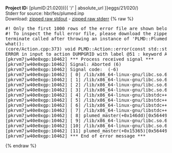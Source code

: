 **Project ID:** [plumID:21.020]({{ '/' | absolute_url }}eggs/21/020/)  
Stderr for source:  hbr/fes/plumed.inp   
Download: [zipped raw stdout](plumed.inp.plumed_master.stdout.txt.zip) - [zipped raw stderr](plumed.inp.plumed_master.stderr.txt.zip) 
{% raw %}
<pre>
#! Only the first 1000 rows of the error file are shown below
#! To inspect the full error file, please download the zipped raw stderr file above
terminate called after throwing an instance of 'PLMD::Plumed::ExceptionError'
what():
(core/Action.cpp:373) void PLMD::Action::error(const std::string&) const
ERROR in input to action DUMPGRID with label @51 : keyword ARG is compulsory for this action
[pkrvm7jw40e0xgp:10462] *** Process received signal ***
[pkrvm7jw40e0xgp:10462] Signal: Aborted (6)
[pkrvm7jw40e0xgp:10462] Signal code:  (-6)
[pkrvm7jw40e0xgp:10462] [ 0] /lib/x86_64-linux-gnu/libc.so.6(+0x45330)[0x7f7ca2845330]
[pkrvm7jw40e0xgp:10462] [ 1] /lib/x86_64-linux-gnu/libc.so.6(pthread_kill+0x11c)[0x7f7ca289eb2c]
[pkrvm7jw40e0xgp:10462] [ 2] /lib/x86_64-linux-gnu/libc.so.6(gsignal+0x1e)[0x7f7ca284527e]
[pkrvm7jw40e0xgp:10462] [ 3] /lib/x86_64-linux-gnu/libc.so.6(abort+0xdf)[0x7f7ca28288ff]
[pkrvm7jw40e0xgp:10462] [ 4] /lib/x86_64-linux-gnu/libstdc++.so.6(+0xa5ff5)[0x7f7ca2ca5ff5]
[pkrvm7jw40e0xgp:10462] [ 5] /lib/x86_64-linux-gnu/libstdc++.so.6(+0xbb0da)[0x7f7ca2cbb0da]
[pkrvm7jw40e0xgp:10462] [ 6] /lib/x86_64-linux-gnu/libstdc++.so.6(_ZSt10unexpectedv+0x0)[0x7f7ca2ca5a55]
[pkrvm7jw40e0xgp:10462] [ 7] /lib/x86_64-linux-gnu/libstdc++.so.6(+0xa5a6f)[0x7f7ca2ca5a6f]
[pkrvm7jw40e0xgp:10462] [ 8] plumed_master(+0x146dd)[0x56449da5e6dd]
[pkrvm7jw40e0xgp:10462] [ 9] /lib/x86_64-linux-gnu/libc.so.6(+0x2a1ca)[0x7f7ca282a1ca]
[pkrvm7jw40e0xgp:10462] [10] /lib/x86_64-linux-gnu/libc.so.6(__libc_start_main+0x8b)[0x7f7ca282a28b]
[pkrvm7jw40e0xgp:10462] [11] plumed_master(+0x15365)[0x56449da5f365]
[pkrvm7jw40e0xgp:10462] *** End of error message ***
</pre>
{% endraw %}
